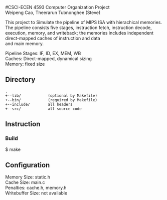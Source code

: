 #CSCI-ECEN 4593 Computer Organization Project  
Weipeng Cao, Theerarun Tubnonghee (Steve)  

This project to Simulate the pipeline of MIPS ISA with hierachical memories. The pipeline consists five stages, instruction fetch,   instruction decode, execution, memory, and writeback; the memories includes independent direct-mapped caches of instruction and data   
and main memory.

Pipeline Stages: IF, ID, EX, MEM, WB  
Caches: Direct-mapped, dynamical sizing  
Memory: fixed size  
  
Directory
---------
    .
    +--lib/            (optional by Makefile)
    +--bin/            (required by Makefile)
    +--include/        all headers
    +--src/            all source code

## Instruction
### Build
$ make

## Configuration
Memory Size: static.h  
Cache Size: main.c  
Penalties: cache.h, memory.h  
Writebuffer Size: not available  

